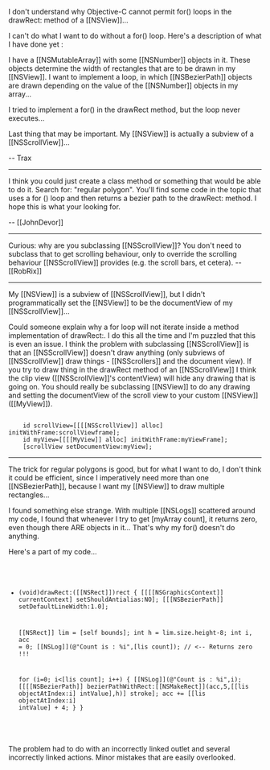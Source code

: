 I don't understand why Objective-C cannot permit for() loops in the drawRect: method of a [[NSView]]...

I can't do what I want to do without a for() loop. Here's a description of what I have done yet :

I have a [[NSMutableArray]] with some [[NSNumber]] objects in it.
These objects determine the width of rectangles that are to be drawn in my [[NSView]].
I want to implement a loop, in which [[NSBezierPath]] objects are drawn depending on the value of the [[NSNumber]] objects in my array...

I tried to implement a for() in the drawRect method, but the loop never executes...

Last thing that may be important. My [[NSView]] is actually a subview of a [[NSScrollView]]...

-- Trax

----

I think you could just create a class method or something that would be able to do it. Search for: "regular polygon". You'll find some code in the topic that uses a for () loop and then returns a bezier path to the drawRect: method. 
I hope this is what your looking for. 

-- [[JohnDevor]]

----

Curious: why are you subclassing [[NSScrollView]]? You don't need to subclass that to get scrolling behaviour, only to override the scrolling behaviour [[NSScrollView]] provides (e.g. the scroll bars, et cetera). -- [[RobRix]]

----

My [[NSView]] is a subview of [[NSScrollView]], but I didn't programmatically set the [[NSView]] to be the documentView of my [[NSScrollView]]... 

Could someone explain why a for loop will not iterate inside a method implementation of drawRect:. I do this all the time and I'm puzzled that this is even an issue. I think the problem with subclassing [[NSScrollView]] is that an [[NSScrollView]] doesn't draw anything (only subviews of [[NSScrollView]] draw things - [[NSScrollers]] and the document view). If you try to draw thing in the drawRect method of an [[NSScrollView]] I think the clip view ([[NSScrollView]]'s contentView) will hide any drawing that is going on. You should really be subclassing [[NSView]] to do any drawing and setting the documentView of the scroll view to your custom [[NSView]] ([[MyView]]). 

<code>
    id scrollView=[[[[NSScrollView]] alloc] initWithFrame:scrollViewframe];
    id myView=[[[[MyView]] alloc] initWithFrame:myViewFrame];
    [scrollView setDocumentView:myView];
</code>

----

The trick for regular polygons is good, but for what I want to do, I don't think it could be efficient, since I imperatively need more than one [[NSBezierPath]], because I want my [[NSView]] to draw multiple rectangles...

I found something else strange. With multiple [[NSLogs]] scattered around my code, I found that whenever I try to get [myArray count], it returns zero, even though there ARE objects in it... That's why my for() doesn't do anything.

Here's a part of my code...
<code>
- (void)drawRect:([[NSRect]])rect
{
    [[[[NSGraphicsContext]] currentContext] setShouldAntialias:NO];
    [[[NSBezierPath]] setDefaultLineWidth:1.0];
    
    [[NSRect]] lim = [self bounds];
    int h = lim.size.height-8;
    int i, acc = 0;
    [[NSLog]](@"Count is : %i",[lis count]); // <-- Returns zero !!!
    
    for (i=0; i<[lis count]; i++) {
    [[NSLog]](@"Count is : %i",i);
        [[[[NSBezierPath]] bezierPathWithRect:[[NSMakeRect]](acc,5,[[lis objectAtIndex:i] intValue],h)] stroke];
        acc += [[lis objectAtIndex:i] intValue] + 4;
    }
}

</code>

The problem had to do with an incorrectly linked outlet and several incorrectly linked actions. Minor mistakes that are easily overlooked.